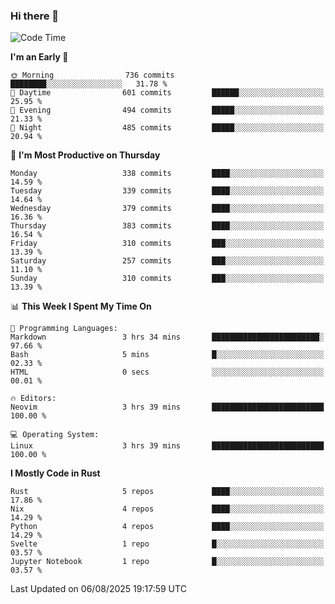 ### Hi there 👋
<!--START_SECTION:waka-->
![Code Time](http://img.shields.io/badge/Code%20Time-730%20hrs%203%20mins-blue)

**I'm an Early 🐤** 

```text
🌞 Morning                736 commits         ████████░░░░░░░░░░░░░░░░░   31.78 % 
🌆 Daytime                601 commits         ██████░░░░░░░░░░░░░░░░░░░   25.95 % 
🌃 Evening                494 commits         █████░░░░░░░░░░░░░░░░░░░░   21.33 % 
🌙 Night                  485 commits         █████░░░░░░░░░░░░░░░░░░░░   20.94 % 
```
📅 **I'm Most Productive on Thursday** 

```text
Monday                   338 commits         ████░░░░░░░░░░░░░░░░░░░░░   14.59 % 
Tuesday                  339 commits         ████░░░░░░░░░░░░░░░░░░░░░   14.64 % 
Wednesday                379 commits         ████░░░░░░░░░░░░░░░░░░░░░   16.36 % 
Thursday                 383 commits         ████░░░░░░░░░░░░░░░░░░░░░   16.54 % 
Friday                   310 commits         ███░░░░░░░░░░░░░░░░░░░░░░   13.39 % 
Saturday                 257 commits         ███░░░░░░░░░░░░░░░░░░░░░░   11.10 % 
Sunday                   310 commits         ███░░░░░░░░░░░░░░░░░░░░░░   13.39 % 
```


📊 **This Week I Spent My Time On** 

```text
💬 Programming Languages: 
Markdown                 3 hrs 34 mins       ████████████████████████░   97.66 % 
Bash                     5 mins              █░░░░░░░░░░░░░░░░░░░░░░░░   02.33 % 
HTML                     0 secs              ░░░░░░░░░░░░░░░░░░░░░░░░░   00.01 % 

🔥 Editors: 
Neovim                   3 hrs 39 mins       █████████████████████████   100.00 % 

💻 Operating System: 
Linux                    3 hrs 39 mins       █████████████████████████   100.00 % 
```

**I Mostly Code in Rust** 

```text
Rust                     5 repos             ████░░░░░░░░░░░░░░░░░░░░░   17.86 % 
Nix                      4 repos             ████░░░░░░░░░░░░░░░░░░░░░   14.29 % 
Python                   4 repos             ████░░░░░░░░░░░░░░░░░░░░░   14.29 % 
Svelte                   1 repo              █░░░░░░░░░░░░░░░░░░░░░░░░   03.57 % 
Jupyter Notebook         1 repo              █░░░░░░░░░░░░░░░░░░░░░░░░   03.57 % 
```




 Last Updated on 06/08/2025 19:17:59 UTC
<!--END_SECTION:waka-->

<!--
**YoganshSharma/YoganshSharma** is a ✨ _special_ ✨ repository because its `README.md` (this file) appears on your GitHub profile.

Here are some ideas to get you started:

- 🔭 I’m currently working on ...
- 🌱 I’m currently learning ...
- 👯 I’m looking to collaborate on ...
- 🤔 I’m looking for help with ...
- 💬 Ask me about ...
- 📫 How to reach me: ...
- 😄 Pronouns: ...
- ⚡ Fun fact: ...
-->
